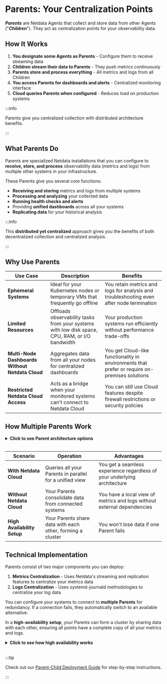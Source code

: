 # Parents: Your Centralization Points

***Parents*** are Netdata Agents that collect and store data from other Agents ("***Children***"). They act as centralization points for your observability data.

## How It Works

1. **You designate some Agents as Parents** - Configure them to receive streaming data
2. **Children stream their data to Parents** - They push metrics continuously
3. **Parents store and process everything** - All metrics and logs from all Children
4. **You access Parents for dashboards and alerts** - Centralized monitoring interface
5. **Cloud queries Parents when configured** - Reduces load on production systems

:::info

Parents give you centralized collection with distributed architecture benefits.

:::

## What Parents Do

Parents are specialized Netdata installations that you can configure to **receive, store, and process** observability data (metrics and logs) from multiple other systems in your infrastructure.

These Parents give you several core functions:

* **Receiving and storing** metrics and logs from multiple systems
* **Processing and analyzing** your collected data
* **Running health checks and alerts**
* Providing **unified dashboards** across all your systems
* **Replicating data** for your historical analysis

:::info

This **distributed yet centralized** approach gives you the benefits of both decentralized collection and centralized analysis.

:::

## Why Use Parents

| Use Case | Description | Benefits |
|----------|-------------|----------|
| **Ephemeral Systems** | Ideal for your Kubernetes nodes or temporary VMs that frequently go offline | You retain metrics and logs for analysis and troubleshooting even after node termination |
| **Limited Resources** | Offloads observability tasks from your systems with low disk space, CPU, RAM, or I/O bandwidth | Your production systems run efficiently without performance trade-offs |
| **Multi-Node Dashboards Without Netdata Cloud** | Aggregates data from all your nodes for centralized dashboards | You get Cloud-like functionality in environments that prefer or require on-premises solutions |
| **Restricted Netdata Cloud Access** | Acts as a bridge when your monitored systems can't connect to Netdata Cloud | You can still use Cloud features despite firewall restrictions or security policies |

## How Multiple Parents Work

<details>
<summary><strong>Click to see Parent architecture options</strong></summary><br/>

```mermaid
flowchart TB
    subgraph architectures["Parent Architecture Options"]
        direction TB
        
        subgraph single["Single Parent"]
            SP[SP]
            SC1[SC1]
            SC2[SC2]
            SC3[SC3]
            
            SP("**Parent**<br/>All data in one place")
            SC1("Child 1")
            SC2("Child 2")
            SC3("Child 3")
            
            SC1 --> SP
            SC2 --> SP
            SC3 --> SP
        end
        
        subgraph multiple["Multiple Parents"]
            MP1[MP1]
            MP2[MP2]
            MC1[MC1]
            MC2[MC2]
            MC3[MC3]
            MC4[MC4]
            
            MP1("**Parent 1**<br/>Region/Team A")
            MP2("**Parent 2**<br/>Region/Team B")
            MC1("Child 1")
            MC2("Child 2")
            MC3("Child 3")
            MC4("Child 4")
            
            MC1 --> MP1
            MC2 --> MP1
            MC3 --> MP2
            MC4 --> MP2
        end
        
        subgraph ha["High Availability"]
            HP1[HP1]
            HP2[HP2]
            HC1[HC1]
            HC2[HC2]
            
            HP1("**Parent 1**<br/>Active")
            HP2("**Parent 2**<br/>Active")
            HC1("Child 1")
            HC2("Child 2")
            
            HC1 --> HP1
            HC2 --> HP1
            HC1 -.-> HP2
            HC2 -.-> HP2
            HP1 <--> HP2
        end
    end
    
    classDef parent fill:#f3e8ff,stroke:#9b59b6,stroke-width:2px,color:#2c3e50,rx:10,ry:10
    classDef child fill:#e8f5e8,stroke:#27ae60,stroke-width:2px,color:#2c3e50,rx:10,ry:10
    classDef subgraphStyle fill:#f8f9fa,stroke:#6c757d,stroke-width:2px,color:#2c3e50,rx:15,ry:15
    classDef innerStyle fill:#f0f8ff,stroke:#87ceeb,stroke-width:2px,color:#2c3e50,rx:12,ry:12
    
    class SP,MP1,MP2,HP1,HP2 parent
    class SC1,SC2,SC3,MC1,MC2,MC3,MC4,HC1,HC2 child
    class architectures subgraphStyle
    class single,multiple,ha innerStyle
```

</details><br/>

| Scenario | Operation | Advantages |
|----------|-----------|------------|
| **With Netdata Cloud** | Queries all your Parents in parallel for a unified view | You get a seamless experience regardless of your underlying architecture |
| **Without Netdata Cloud** | Your Parents consolidate data from connected systems | You have a local view of metrics and logs without external dependencies |
| **High Availability Setup** | Your Parents share data with each other, forming a cluster | You won't lose data if one Parent fails |

## Technical Implementation

Parents consist of two major components you can deploy:

1. **Metrics Centralization** - Uses Netdata's streaming and replication features to centralize your metrics data
2. **Logs Centralization** - Uses systemd-journald methodologies to centralize your log data

You can configure your systems to connect to **multiple Parents** for redundancy. If a connection fails, they automatically switch to an available alternative.

In a **high-availability setup**, your Parents can form a cluster by sharing data with each other, ensuring all points have a complete copy of all your metrics and logs.

<details>
<summary><strong>Click to see how high availability works</strong></summary><br/>

```mermaid
flowchart TB
    NC[NC]
    
    NC("**Netdata Cloud**<br/>Queries available Parents")
    
    subgraph infrastructure["Your Infrastructure"]
        direction TB
        
        P1[P1]
        P2[P2]
        C1[C1]
        C2[C2]
        C3[C3]
        C4[C4]
        
        P1("**Parent 1**<br/>Active")
        P2("**Parent 2**<br/>Active")
        C1("Child 1")
        C2("Child 2")
        C3("Child 3")
        C4("Child 4")
        
        C1 -->|primary| P1
        C2 -->|primary| P1
        C3 -->|primary| P2
        C4 -->|primary| P2
        
        C1 -.->|failover| P2
        C2 -.->|failover| P2
        C3 -.->|failover| P1
        C4 -.->|failover| P1
        
        P1 <-->|sync| P2
    end
    
    NC <--> P1
    NC <--> P2
    
    classDef cloud fill:#e8f4fd,stroke:#4a90e2,stroke-width:2px,color:#2c3e50,rx:10,ry:10
    classDef parent fill:#f3e8ff,stroke:#9b59b6,stroke-width:2px,color:#2c3e50,rx:10,ry:10
    classDef child fill:#e8f5e8,stroke:#27ae60,stroke-width:2px,color:#2c3e50,rx:10,ry:10
    classDef subgraphStyle fill:#f8f9fa,stroke:#6c757d,stroke-width:2px,color:#2c3e50,rx:15,ry:15
    
    class NC cloud
    class P1,P2 parent
    class C1,C2,C3,C4 child
    class infrastructure subgraphStyle
```

</details><br/>

:::tip

Check out our [Parent-Child Deployment Guide](/docs/deployment-guides/parent-child-deployment.md) for step-by-step instructions.

:::